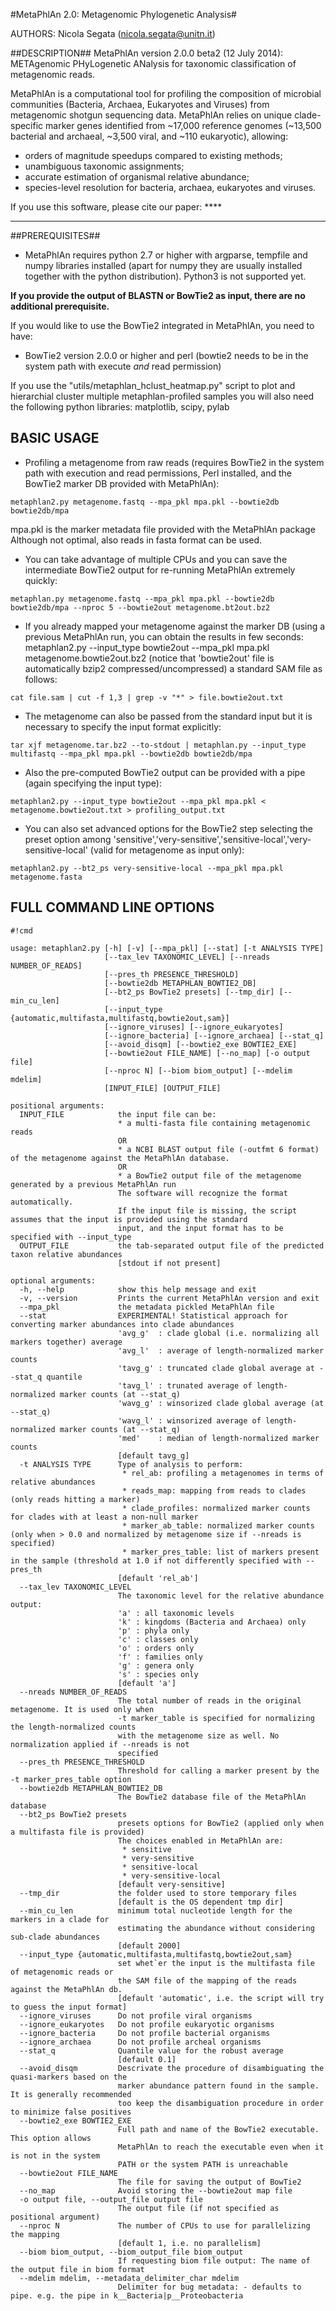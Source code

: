 #MetaPhlAn 2.0: Metagenomic Phylogenetic Analysis#

AUTHORS: Nicola Segata (nicola.segata@unitn.it)

##DESCRIPTION##
 MetaPhlAn version 2.0.0 beta2 (12 July 2014): METAgenomic PHyLogenetic ANalysis for
 taxonomic classification of metagenomic reads.

MetaPhlAn is a computational tool for profiling the composition of microbial communities (Bacteria, Archaea, Eukaryotes and Viruses) from metagenomic shotgun sequencing data. 
MetaPhlAn relies on unique clade-specific marker genes identified from ~17,000 reference genomes (~13,500 bacterial and archaeal, ~3,500 viral, and ~110 eukaryotic), allowing:

* orders of magnitude speedups compared to existing methods;
* unambiguous taxonomic assignments;
* accurate estimation of organismal relative abundance;
* species-level resolution for bacteria, archaea, eukaryotes and viruses.

If you use this software, please cite our paper: ****

-------------

##PREREQUISITES##

* MetaPhlAn requires python 2.7 or higher with argparse, tempfile and numpy libraries installed 
  (apart for numpy they are usually installed together with the python distribution). 
  Python3 is not supported yet.

**If you provide the output of BLASTN or BowTie2 as input, there are no additional prerequisite.**

If you would like to use the BowTie2 integrated in MetaPhlAn, you need to have:

* BowTie2 version 2.0.0 or higher and perl (bowtie2 needs to be in the system path with execute _and_ read permission)

If you use the "utils/metaphlan_hclust_heatmap.py" script to plot and hierarchial cluster multiple metaphlan-profiled samples you will also need the following python libraries: matplotlib, scipy, pylab 


## BASIC USAGE ##

* Profiling a metagenome from raw reads (requires BowTie2 in the system path 
  with execution and read permissions, Perl installed, and the BowTie2 marker DB 
  provided with MetaPhlAn):

``metaphlan2.py metagenome.fastq --mpa_pkl mpa.pkl --bowtie2db bowtie2db/mpa``

  mpa.pkl is the marker metadata file provided with the MetaPhlAn package
  Although not optimal, also reads in fasta format can be used. 

* You can take advantage of multiple CPUs and you can save the intermediate BowTie2
  output
 for re-running MetaPhlAn extremely quickly:

``metaphlan.py metagenome.fastq --mpa_pkl mpa.pkl --bowtie2db bowtie2db/mpa --nproc 5 --bowtie2out metagenome.bt2out.bz2``

* If you already mapped your metagenome against the marker DB (using a previous 
  MetaPhlAn run, you can obtain the results in few seconds:
metaphlan2.py --input_type bowtie2out --mpa_pkl mpa.pkl metagenome.bowtie2out.bz2
  (notice that 'bowtie2out' file is automatically bzip2 compressed/uncompressed) 
  a standard SAM file as follows: 

``cat file.sam | cut -f 1,3 | grep -v "*" > file.bowtie2out.txt``

* The metagenome can also be passed from the standard input but 
  it is necessary to specify the input format explicitly:

``tar xjf metagenome.tar.bz2 --to-stdout | metaphlan.py --input_type multifastq --mpa_pkl mpa.pkl --bowtie2db bowtie2db/mpa``

* Also the pre-computed BowTie2 output can be provided with a pipe (again 
  specifying the input type): 

``metaphlan2.py --input_type bowtie2out --mpa_pkl mpa.pkl < metagenome.bowtie2out.txt > profiling_output.txt``

* You can also set advanced options for the BowTie2 step selecting the preset option 
  among 'sensitive','very-sensitive','sensitive-local','very-sensitive-local' 
  (valid for metagenome as input only):

``metaphlan2.py --bt2_ps very-sensitive-local --mpa_pkl mpa.pkl metagenome.fasta``



## FULL COMMAND LINE OPTIONS ##


```
#!cmd

usage: metaphlan2.py [-h] [-v] [--mpa_pkl] [--stat] [-t ANALYSIS TYPE]
                     [--tax_lev TAXONOMIC_LEVEL] [--nreads NUMBER_OF_READS]
                     [--pres_th PRESENCE_THRESHOLD]
                     [--bowtie2db METAPHLAN_BOWTIE2_DB]
                     [--bt2_ps BowTie2 presets] [--tmp_dir] [--min_cu_len]
                     [--input_type {automatic,multifasta,multifastq,bowtie2out,sam}]
                     [--ignore_viruses] [--ignore_eukaryotes]
                     [--ignore_bacteria] [--ignore_archaea] [--stat_q]
                     [--avoid_disqm] [--bowtie2_exe BOWTIE2_EXE]
                     [--bowtie2out FILE_NAME] [--no_map] [-o output file]
                     [--nproc N] [--biom biom_output] [--mdelim mdelim]
                     [INPUT_FILE] [OUTPUT_FILE]

positional arguments:
  INPUT_FILE            the input file can be:
                        * a multi-fasta file containing metagenomic reads
                        OR
                        * a NCBI BLAST output file (-outfmt 6 format) of the metagenome against the MetaPhlAn database. 
                        OR
                        * a BowTie2 output file of the metagenome generated by a previous MetaPhlAn run 
                        The software will recognize the format automatically.
                        If the input file is missing, the script assumes that the input is provided using the standard 
                        input, and the input format has to be specified with --input_type
  OUTPUT_FILE           the tab-separated output file of the predicted taxon relative abundances 
                        [stdout if not present]

optional arguments:
  -h, --help            show this help message and exit
  -v, --version         Prints the current MetaPhlAn version and exit
  --mpa_pkl             the metadata pickled MetaPhlAn file
  --stat                EXPERIMENTAL! Statistical approach for converting marker abundances into clade abundances
                        'avg_g'  : clade global (i.e. normalizing all markers together) average
                        'avg_l'  : average of length-normalized marker counts
                        'tavg_g' : truncated clade global average at --stat_q quantile
                        'tavg_l' : trunated average of length-normalized marker counts (at --stat_q)
                        'wavg_g' : winsorized clade global average (at --stat_q)
                        'wavg_l' : winsorized average of length-normalized marker counts (at --stat_q)
                        'med'    : median of length-normalized marker counts
                        [default tavg_g]
  -t ANALYSIS TYPE      Type of analysis to perform: 
                         * rel_ab: profiling a metagenomes in terms of relative abundances
                         * reads_map: mapping from reads to clades (only reads hitting a marker)
                         * clade_profiles: normalized marker counts for clades with at least a non-null marker
                         * marker_ab_table: normalized marker counts (only when > 0.0 and normalized by metagenome size if --nreads is specified)
                         * marker_pres_table: list of markers present in the sample (threshold at 1.0 if not differently specified with --pres_th
                        [default 'rel_ab']
  --tax_lev TAXONOMIC_LEVEL
                        The taxonomic level for the relative abundance output:
                        'a' : all taxonomic levels
                        'k' : kingdoms (Bacteria and Archaea) only
                        'p' : phyla only
                        'c' : classes only
                        'o' : orders only
                        'f' : families only
                        'g' : genera only
                        's' : species only
                        [default 'a']
  --nreads NUMBER_OF_READS
                        The total number of reads in the original metagenome. It is used only when 
                        -t marker_table is specified for normalizing the length-normalized counts 
                        with the metagenome size as well. No normalization applied if --nreads is not 
                        specified
  --pres_th PRESENCE_THRESHOLD
                        Threshold for calling a marker present by the -t marker_pres_table option
  --bowtie2db METAPHLAN_BOWTIE2_DB
                        The BowTie2 database file of the MetaPhlAn database 
  --bt2_ps BowTie2 presets
                        presets options for BowTie2 (applied only when a multifasta file is provided)
                        The choices enabled in MetaPhlAn are:
                         * sensitive
                         * very-sensitive
                         * sensitive-local
                         * very-sensitive-local
                        [default very-sensitive]
  --tmp_dir             the folder used to store temporary files 
                        [default is the OS dependent tmp dir]
  --min_cu_len          minimum total nucleotide length for the markers in a clade for
                        estimating the abundance without considering sub-clade abundances
                        [default 2000]
  --input_type {automatic,multifasta,multifastq,bowtie2out,sam}
                        set whet`er the input is the multifasta file of metagenomic reads or 
                        the SAM file of the mapping of the reads against the MetaPhlAn db.
                        [default 'automatic', i.e. the script will try to guess the input format]
  --ignore_viruses      Do not profile viral organisms
  --ignore_eukaryotes   Do not profile eukaryotic organisms
  --ignore_bacteria     Do not profile bacterial organisms
  --ignore_archaea      Do not profile archeal organisms
  --stat_q              Quantile value for the robust average
                        [default 0.1]
  --avoid_disqm         Descrivate the procedure of disambiguating the quasi-markers based on the 
                        marker abundance pattern found in the sample. It is generally recommended 
                        too keep the disambiguation procedure in order to minimize false positives
  --bowtie2_exe BOWTIE2_EXE
                        Full path and name of the BowTie2 executable. This option allows 
                        MetaPhlAn to reach the executable even when it is not in the system 
                        PATH or the system PATH is unreachable
  --bowtie2out FILE_NAME
                        The file for saving the output of BowTie2
  --no_map              Avoid storing the --bowtie2out map file
  -o output file, --output_file output file
                        The output file (if not specified as positional argument)
  --nproc N             The number of CPUs to use for parallelizing the mapping
                        [default 1, i.e. no parallelism]
  --biom biom_output, --biom_output_file biom_output
                        If requesting biom file output: The name of the output file in biom format 
  --mdelim mdelim, --metadata_delimiter_char mdelim
                        Delimiter for bug metadata: - defaults to pipe. e.g. the pipe in k__Bacteria|p__Proteobacteria
```
